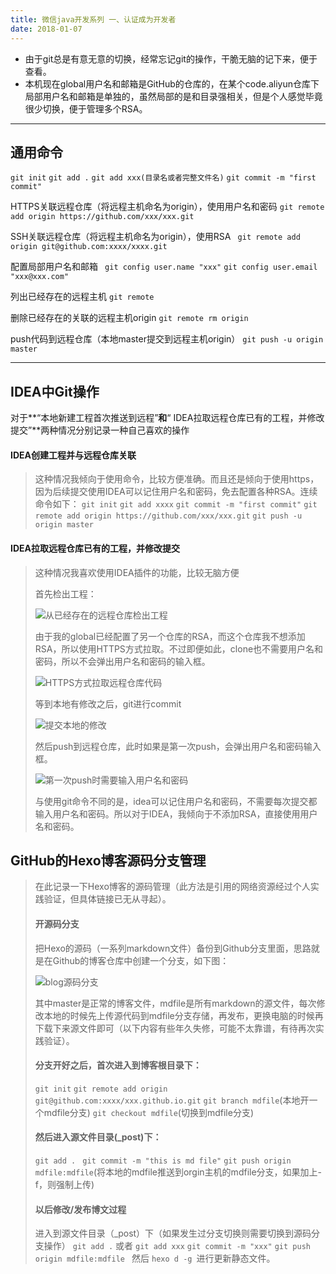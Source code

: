 ```yaml
---
title: 微信java开发系列 一、认证成为开发者
date: 2018-01-07
---
```


- 由于git总是有意无意的切换，经常忘记git的操作，干脆无脑的记下来，便于查看。
- 本机现在global用户名和邮箱是GitHub的仓库的，在某个code.aliyun仓库下局部用户名和邮箱是单独的，虽然局部的是和目录强相关，但是个人感觉毕竟很少切换，便于管理多个RSA。

---
## 通用命令
```git init```
```git add .```
```git add xxx(目录名或者完整文件名)```
```git commit -m "first commit"```

HTTPS关联远程仓库（将远程主机命名为origin），使用用户名和密码
```git remote add origin https://github.com/xxx/xxx.git```

SSH关联远程仓库（将远程主机命名为origin），使用RSA
``` git remote add origin git@github.com:xxxx/xxxx.git```

配置局部用户名和邮箱
``` git config user.name "xxx"```
```git config user.email "xxx@xxx.com" ```

列出已经存在的远程主机
```git remote```

删除已经存在的关联的远程主机origin
```git remote rm origin```

push代码到远程仓库（本地master提交到远程主机origin）
```git push -u origin master```

---

## IDEA中Git操作
对于**“本地新建工程首次推送到远程”**和**“ IDEA拉取远程仓库已有的工程，并修改提交”**两种情况分别记录一种自己喜欢的操作
#### IDEA创建工程并与远程仓库关联
>这种情况我倾向于使用命令，比较方便准确。而且还是倾向于使用https，因为后续提交使用IDEA可以记住用户名和密码，免去配置各种RSA。连续命令如下：
```git init```
```git add xxxx```
```git commit -m "first commit"```
```git remote add origin https://github.com/xxx/xxx.git```
```git push -u origin master```

#### IDEA拉取远程仓库已有的工程，并修改提交
>这种情况我喜欢使用IDEA插件的功能，比较无脑方便
>
>首先检出工程：
>
>![从已经存在的远程仓库检出工程](https://upload-images.jianshu.io/upload_images/3727888-1de93728534be4d1.jpg?imageMogr2/auto-orient/strip%7CimageView2/2/w/1240)
>
>由于我的global已经配置了另一个仓库的RSA，而这个仓库我不想添加RSA，所以使用HTTPS方式拉取。不过即便如此，clone也不需要用户名和密码，所以不会弹出用户名和密码的输入框。
>
>![HTTPS方式拉取远程仓库代码](https://upload-images.jianshu.io/upload_images/3727888-478111770d4133b5.jpg?imageMogr2/auto-orient/strip%7CimageView2/2/w/1240)
>
>等到本地有修改之后，git进行commit
>
>![提交本地的修改](https://upload-images.jianshu.io/upload_images/3727888-64a8ca71814feef3.jpg?imageMogr2/auto-orient/strip%7CimageView2/2/w/1240)
>
>然后push到远程仓库，此时如果是第一次push，会弹出用户名和密码输入框。
>
>![第一次push时需要输入用户名和密码](https://upload-images.jianshu.io/upload_images/3727888-84b1641e033ced78.jpg?imageMogr2/auto-orient/strip%7CimageView2/2/w/1240)
>
>与使用git命令不同的是，idea可以记住用户名和密码，不需要每次提交都输入用户名和密码。所以对于IDEA，我倾向于不添加RSA，直接使用用户名和密码。

## GitHub的Hexo博客源码分支管理
>在此记录一下Hexo博客的源码管理（此方法是引用的网络资源经过个人实践验证，但具体链接已无从寻起）。
>#### 开源码分支
>把Hexo的源码（一系列markdown文件）备份到Github分支里面，思路就是在Github的博客仓库中创建一个分支，如下图：
>
>![blog源码分支](https://upload-images.jianshu.io/upload_images/3727888-aeeed407fa8bf6ec.jpg?imageMogr2/auto-orient/strip%7CimageView2/2/w/1240)
>
>其中master是正常的博客文件，mdfile是所有markdown的源文件，每次修改本地的时候先上传源代码到mdfile分支存储，再发布，更换电脑的时候再下载下来源文件即可（以下内容有些年久失修，可能不太靠谱，有待再次实践验证）。
>
>#### 分支开好之后，首次进入到博客根目录下：
>```git init```
>```git remote add origin git@github.com:xxxx/xxx.github.io.git```
>```git branch mdfile```(本地开一个mdfile分支)
>```git checkout mdfile```(切换到mdfile分支)
>#### 然后进入源文件目录(_post)下：
>```git add . ```
>```git commit -m "this is md file"```
>```git push origin mdfile:mdfile```(将本地的mdfile推送到orgin主机的mdfile分支，如果加上-f，则强制上传)
>
>#### 以后修改/发布博文过程
>进入到源文件目录（_post）下（如果发生过分支切换则需要切换到源码分支操作）
>```git add .``` 或者 ```git add xxx```
>```git commit -m "xxx"```
>```git push origin mdfile:mdfile ```
>然后 ```hexo d -g ```进行更新静态文件。





